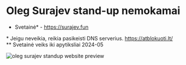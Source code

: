 # Oleg Surajev stand-up nemokamai

* Svetainė* - https://surajev.fun

\* Jeigu neveikia, reikia pasikeisti DNS serverius. https://atblokuoti.lt/  
\*\* Svetainė veiks iki apytiksliai 2024-05

![oleg surajev standup website preview](https://i.imgur.com/zJt6LLG.png)
